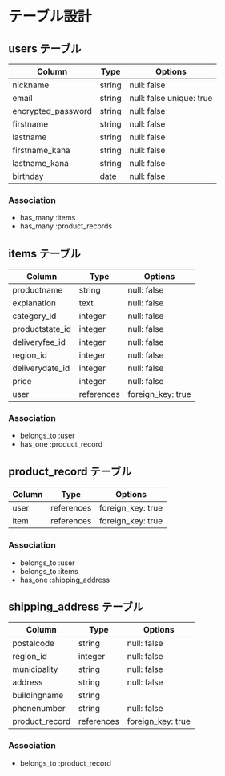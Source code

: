 # テーブル設計

## users テーブル

| Column             | Type   | Options                    |
| ------------------ | ------ | ---------------------------|
| nickname           | string | null: false                |
| email              | string | null: false  unique: true  |
| encrypted_password | string | null: false                |
| firstname          | string | null: false                |
| lastname           | string | null: false                |
| firstname_kana     | string | null: false                |
| lastname_kana      | string | null: false                |
| birthday           | date   | null: false                |


### Association

- has_many :items
- has_many :product_records







## items テーブル

| Column            | Type        | Options                        |
| ------------------| ----------- | -----------------------------  |
| productname       | string     | null: false                     |
| explanation       | text        | null: false                    |
| category_id       | integer     | null: false                    |
| productstate_id   | integer     | null: false                    | 
| deliveryfee_id    | integer     | null: false                    |
| region_id         | integer     | null: false                    |
| deliverydate_id   | integer     | null: false                    |
| price             | integer     | null: false                    |
| user              | references  | foreign_key: true              |




### Association

- belongs_to :user
- has_one    :product_record







## product_record テーブル

| Column             | Type       | Options                        |
| -------------------| ---------- | ------------------------------ |
| user               | references | foreign_key: true              |
| item               | references | foreign_key: true              |

### Association

- belongs_to :user
- belongs_to :items
- has_one    :shipping_address





## shipping_address テーブル

| Column             | Type       | Options                        |
| -------------------| -----------| -----------------------------  |
| postalcode         | string     | null: false                    |
| region_id          | integer    | null: false                    |
| municipality       | string     | null: false                    |
| address            | string     | null: false                    | 
| buildingname       | string     |                                |
| phonenumber        | string     | null: false                    |
| product_record     | references | foreign_key: true              |


### Association

- belongs_to :product_record
